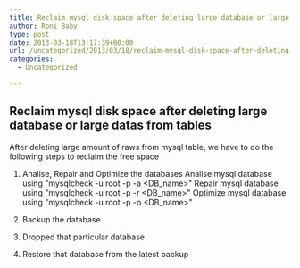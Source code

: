 ```yaml
---
title: Reclaim mysql disk space after deleting large database or large datas from tables
author: Roni Baby
type: post
date: 2013-03-18T13:17:39+00:00
url: /uncategorized/2013/03/18/reclaim-mysql-disk-space-after-deleting-large-database-or-large-datas-from-tables/
categories:
  - Uncategorized

---
```

## Reclaim mysql disk space after deleting large database or large datas from tables

After deleting large amount of raws from mysql table, we have to do the following steps to reclaim the free space

  1. Analise, Repair and Optimize the databases 
        Analise mysql database using "mysqlcheck -u root -p<passwd> -a <DB_name>"
        Repair mysql database using "mysqlcheck -u root -p<passwd> -r <DB_name>"
        Optimize mysql database using "mysqlcheck -u root -p<passwd> -o <DB_name>"
        

  2. Backup the database

  3. Dropped that particular database

  4. Restore that database from the latest backup